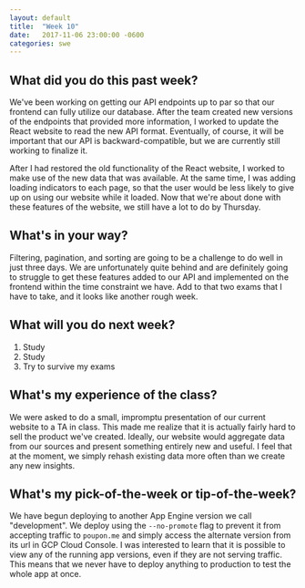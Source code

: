 ```yaml
---
layout: default
title:  "Week 10"
date:   2017-11-06 23:00:00 -0600
categories: swe
---
```


## What did you do this past week?
We've been working on getting our API endpoints up to par so that our frontend can fully utilize our database. After the team created new versions of the endpoints that provided more information, I worked to update the React website to read the new API format. Eventually, of course, it will be important that our API is backward-compatible, but we are currently still working to finalize it.

After I had restored the old functionality of the React website, I worked to make use of the new data that was available. At the same time, I was adding loading indicators to each page, so that the user would be less likely to give up on using our website while it loaded. Now that we're about done with these features of the website, we still have a lot to do by Thursday.

## What's in your way?
Filtering, pagination, and sorting are going to be a challenge to do well in just three days. We are unfortunately quite behind and are definitely going to struggle to get these features added to our API and implemented on the frontend within the time constraint we have. Add to that two exams that I have to take, and it looks like another rough week.

## What will you do next week?
1. Study
2. Study
3. Try to survive my exams

## What's my experience of the class?
We were asked to do a small, impromptu presentation of our current website to a TA in class. This made me realize that it is actually fairly hard to sell the product we've created. Ideally, our website would aggregate data from our sources and present something entirely new and useful. I feel that at the moment, we simply rehash existing data more often than we create any new insights.

## What's my pick-of-the-week or tip-of-the-week?
We have begun deploying to another App Engine version we call "development". We deploy using the `--no-promote` flag to prevent it from accepting traffic to `poupon.me` and simply access the alternate version from its url in GCP Cloud Console. I was interested to learn that it is possible to view any of the running app versions, even if they are not serving traffic. This means that we never have to deploy anything to production to test the whole app at once.
